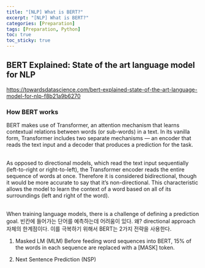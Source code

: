 ```yaml
---
title: "[NLP] What is BERT?"
excerpt: "[NLP] What is BERT?"
categories: [Preparation]
tags: [Preparation, Python]
toc: true
toc_sticky: true
---
```


## BERT Explained: State of the art language model for NLP

<https://towardsdatascience.com/bert-explained-state-of-the-art-language-model-for-nlp-f8b21a9b6270> <br>

### How BERT works

BERT makes use of Transformer, an attention mechanism that learns contextual relations between words (or sub-words) in a text. In its vanilla form, Transformer includes two separate mechanisms — an encoder that reads the text input and a decoder that produces a prediction for the task. <br>
<br>

As opposed to directional models, which read the text input sequentially (left-to-right or right-to-left), the Transformer encoder reads the entire sequence of words at once. Therefore it is considered bidirectional, though it would be more accurate to say that it’s non-directional. This characteristic allows the model to learn the context of a word based on all of its surroundings (left and right of the word). <br>
<br>

When training language models, there is a challenge of defining a prediction goal. 빈칸에 들어가는 단어를 예측하는데 어려움이 있다. 왜? directional approach 자체의 한계점이다. 이를 극복하기 위해서 BERT는 2가지 전략을 사용한다.

1. Masked LM (MLM)
   Before feeding word sequences into BERT, 15% of the words in each sequence are replaced with a [MASK] token.

2. Next Sentence Prediction (NSP)
